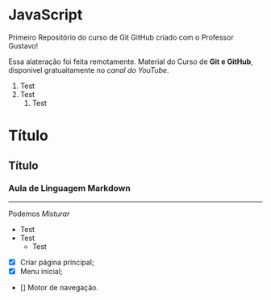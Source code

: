 # JavaScript
 Primeiro Repositório do curso de Git GitHub criado com o Professor Gustavo!

Essa alateração foi feita remotamente.
Material do Curso de **Git e GitHub**, disponivel gratuaitamente no *canal do YouTube*.
1. Test
1. Test
   1. Test
   
  # Título
  ## Título
  ### Aula de Linguagem Markdown

  ***
  Podemos _*Misturar*_

  * Test
  * Test
      * Test
  - [x] Criar página principal;
  - [x] Menu inicial;
  - [] Motor de navegação.
